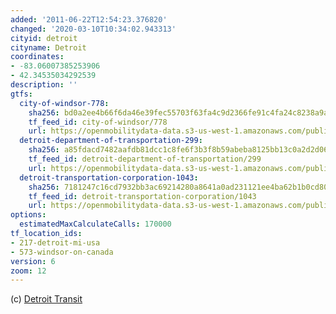 ```yaml
---
added: '2011-06-22T12:54:23.376820'
changed: '2020-03-10T10:34:02.943313'
cityid: detroit
cityname: Detroit
coordinates:
- -83.06007385253906
- 42.34535034292539
description: ''
gtfs:
  city-of-windsor-778:
    sha256: bd0a2ee4b66f6da46e39fec55703f63fa4c9d2366fe91c4fa24c8238a9a2b052
    tf_feed_id: city-of-windsor/778
    url: https://openmobilitydata-data.s3-us-west-1.amazonaws.com/public/feeds/city-of-windsor/778/20200229/gtfs.zip
  detroit-department-of-transportation-299:
    sha256: a85fdacd7482aafdb81dcc1c8fe6f3b3f8b59abeba8125bb13c0a2d2d06cfbae
    tf_feed_id: detroit-department-of-transportation/299
    url: https://openmobilitydata-data.s3-us-west-1.amazonaws.com/public/feeds/detroit-department-of-transportation/299/20200124/gtfs.zip
  detroit-transportation-corporation-1043:
    sha256: 7181247c16cd7932bb3ac69214280a8641a0ad231121ee4ba62b1b0cd809c003
    tf_feed_id: detroit-transportation-corporation/1043
    url: https://openmobilitydata-data.s3-us-west-1.amazonaws.com/public/feeds/detroit-transportation-corporation/1043/20191018/gtfs.zip
options:
  estimatedMaxCalculateCalls: 170000
tf_location_ids:
- 217-detroit-mi-usa
- 573-windsor-on-canada
version: 6
zoom: 12
---
```


(c) [Detroit Transit](http://www.ridedetroittransit.com/)
